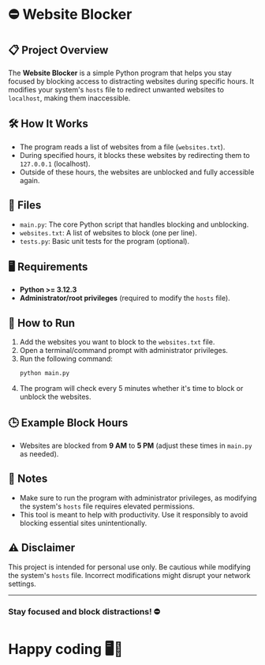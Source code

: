 # ⛔ Website Blocker

## 📋 Project Overview
The **Website Blocker** is a simple Python program that helps you stay focused by blocking access to distracting websites during specific hours. It modifies your system's `hosts` file to redirect unwanted websites to `localhost`, making them inaccessible.

## 🛠️ How It Works
- The program reads a list of websites from a file (`websites.txt`).
- During specified hours, it blocks these websites by redirecting them to `127.0.0.1` (localhost).
- Outside of these hours, the websites are unblocked and fully accessible again.

## 📁 Files
- `main.py`: The core Python script that handles blocking and unblocking.
- `websites.txt`: A list of websites to block (one per line).
- `tests.py`: Basic unit tests for the program (optional).

## 🖥️ Requirements
- **Python >=  3.12.3**
- **Administrator/root privileges** (required to modify the `hosts` file).

## 🚀 How to Run
1. Add the websites you want to block to the `websites.txt` file.
2. Open a terminal/command prompt with administrator privileges.
3. Run the following command:
    ```bash
    python main.py
    ```
4. The program will check every 5 minutes whether it's time to block or unblock the websites.

## 🕒 Example Block Hours
- Websites are blocked from **9 AM** to **5 PM** (adjust these times in `main.py` as needed).
  
## 📜 Notes
- Make sure to run the program with administrator privileges, as modifying the system's `hosts` file requires elevated permissions.
- This tool is meant to help with productivity. Use it responsibly to avoid blocking essential sites unintentionally.

## ⚠️ Disclaimer
This project is intended for personal use only. Be cautious while modifying the system's `hosts` file. Incorrect modifications might disrupt your network settings.

---

### Stay focused and block distractions! ⛔

# Happy coding 🖥️🚀
